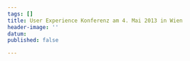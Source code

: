 ```yaml
---
tags: []
title: User Experience Konferenz am 4. Mai 2013 in Wien
header-image: ''
datum: 
published: false

---
```

